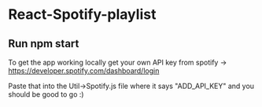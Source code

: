 # React-Spotify-playlist

## Run npm start

To get the app working locally get your own API key from spotify -> https://developer.spotify.com/dashboard/login

Paste that into the Util->Spotify.js file where it says "ADD_API_KEY" and you should be good to go :)
